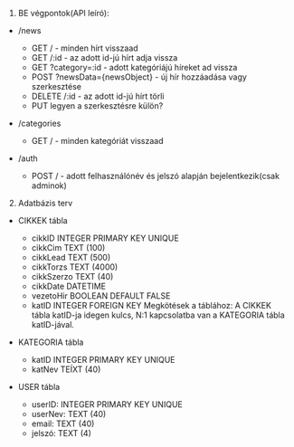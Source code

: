 1. BE végpontok(API leíró):

- /news
	- GET / - minden hírt visszaad
	- GET /:id - az adott id-jú hírt adja vissza
	- GET ?category=:id - adott kategóriájú híreket ad vissza
	- POST ?newsData={newsObject} - új hír hozzáadása vagy szerkesztése
	- DELETE /:id - az adott id-jú hírt törli
	- PUT legyen a szerkesztésre külön?
	
- /categories
	- GET / - minden kategóriát visszaad
	
- /auth
	- POST / - adott felhasználónév és jelszó alapján bejelentkezik(csak adminok)


2. Adatbázis terv

 - CIKKEK tábla
   - cikkID INTEGER PRIMARY KEY UNIQUE
   - cikkCim TEXT (100)
   - cikkLead TEXT (500)
   - cikkTorzs TEXT (4000)
   - cikkSzerzo TEXT (40)
   - cikkDate DATETIME
   - vezetoHir BOOLEAN DEFAULT FALSE
   - katID INTEGER FOREIGN KEY
    Megkötések a táblához:
    A CIKKEK tábla katID-ja idegen kulcs, N:1 kapcsolatba van a KATEGORIA tábla katID-jával. 

 - KATEGORIA tábla
    - katID INTEGER PRIMARY KEY UNIQUE
    - katNev TEÍXT (40)

 - USER tábla
    - userID: INTEGER PRIMARY KEY UNIQUE
    - userNev: TEXT (40)
    - email: TEXT (40)
    - jelszó: TEXT (4)